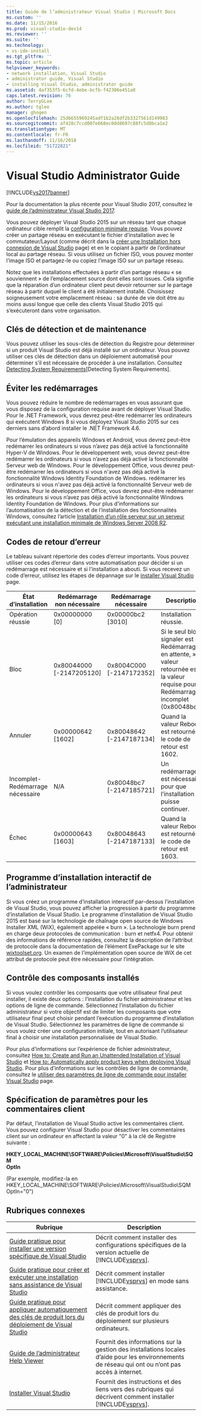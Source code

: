 ```yaml
---
title: Guide de l’administrateur Visual Studio | Microsoft Docs
ms.custom: ''
ms.date: 11/15/2016
ms.prod: visual-studio-dev14
ms.reviewer: ''
ms.suite: ''
ms.technology:
- vs-ide-install
ms.tgt_pltfrm: ''
ms.topic: article
helpviewer_keywords:
- network installation, Visual Studio
- administrator guide, Visual Studio
- installing Visual Studio, administrator guide
ms.assetid: 4af353f5-6cfd-4ebe-bcfb-f42306e451a0
caps.latest.revision: 76
author: TerryGLee
ms.author: tglee
manager: ghogen
ms.openlocfilehash: 25d6655969245adf1b2a28df2b3327561d149983
ms.sourcegitcommit: af428c7ccd007e668ec0dd8697c88fc5d8bca1e2
ms.translationtype: MT
ms.contentlocale: fr-FR
ms.lasthandoff: 11/16/2018
ms.locfileid: "51722821"
---
```

# <a name="visual-studio-administrator-guide"></a>Visual Studio Administrator Guide
[!INCLUDE[vs2017banner](../includes/vs2017banner.md)]

Pour la documentation la plus récente pour Visual Studio 2017, consultez le [guide de l’administrateur Visual Studio 2017](/visualstudio/install/visual-studio-administrator-guide).

Vous pouvez déployer Visual Studio 2015 sur un réseau tant que chaque ordinateur cible remplit la [configuration minimale requise](http://www.microsoft.com/visualstudio/eng/products/2013-editions). Vous pouvez créer un partage réseau en exécutant le fichier d’installation avec le commutateur/Layout (comme décrit dans la [créer une Installation hors connexion de Visual Studio](../install/create-an-offline-installation-of-visual-studio.md) page) et en le copiant à partir de l’ordinateur local au partage réseau. Si vous utilisez un fichier ISO, vous pouvez monter l’image ISO et partagez-le ou copiez l’image ISO sur un partage réseau.  
  
 Notez que les installations effectuées à partir d’un partage réseau « se souviennent » de l’emplacement source dont elles sont issues. Cela signifie que la réparation d’un ordinateur client peut devoir retourner sur le partage réseau à partir duquel le client a été initialement installé. Choisissez soigneusement votre emplacement réseau : sa durée de vie doit être au moins aussi longue que celle des clients Visual Studio 2015 qui s’exécuteront dans votre organisation.  
  
## <a name="detection-and-servicing-keys"></a>Clés de détection et de maintenance  
 Vous pouvez utiliser les sous-clés de détection du Registre pour déterminer si un produit Visual Studio est déjà installé sur un ordinateur. Vous pouvez utiliser ces clés de détection dans un déploiement automatisé pour déterminer s’il est nécessaire de procéder à une installation.  Consultez [Detecting System Requirements](../extensibility/internals/detecting-system-requirements.md)[Detecting System Requirements].  
  
## <a name="avoiding-reboots"></a>Éviter les redémarrages  
 Vous pouvez réduire le nombre de redémarrages en vous assurant que vous disposez de la configuration requise avant de déployer Visual Studio. Pour le .NET Framework, vous devrez peut-être redémarrer les ordinateurs qui exécutent Windows 8 si vous déployez Visual Studio 2015 sur ces derniers sans d’abord installer le .NET Framework 4.6.  
  
 Pour l’émulation des appareils Windows et Android, vous devrez peut-être redémarrer les ordinateurs si vous n’avez pas déjà activé la fonctionnalité Hyper-V de Windows. Pour le développement web, vous devrez peut-être redémarrer les ordinateurs si vous n’avez pas déjà activé la fonctionnalité Serveur web de Windows. Pour le développement Office, vous devrez peut-être redémarrer les ordinateurs si vous n'avez pas déjà activé la fonctionnalité Windows Identity Foundation de Windows. redémarrer les ordinateurs si vous n'avez pas déjà activé la fonctionnalité Serveur web de Windows. Pour le développement Office, vous devrez peut-être redémarrer les ordinateurs si vous n’avez pas déjà activé la fonctionnalité Windows Identity Foundation de Windows. Pour plus d’informations sur l’automatisation de la détection et de l’installation des fonctionnalités Windows, consultez l’article [Installation d’un rôle serveur sur un serveur exécutant une installation minimale de Windows Server 2008 R2](https://technet.microsoft.com/library/ee441260(v=ws.10).aspx).  
  
## <a name="error-return-codes"></a>Codes de retour d’erreur  
 Le tableau suivant répertorie des codes d’erreur importants. Vous pouvez utiliser ces codes d’erreur dans votre automatisation pour décider si un redémarrage est nécessaire et si l’installation a abouti. Si vous recevez un code d’erreur, utilisez les étapes de dépannage sur le [installer Visual Studio](../install/install-visual-studio-2015.md) page.  
  
|État d’installation|Redémarrage non nécessaire|Redémarrage nécessaire|Description|  
|------------------|--------------------------|----------------------|-----------------|  
|Opération réussie|0x00000000 [0]|0x00000bc2 [3010]|Installation réussie.|  
|Bloc|0x80044000 [-2147205120]|0x8004C000 [-2147172352]|Si le seul bloc à signaler est « Redémarrage en attente, » la valeur retournée est la valeur requise pour Redémarrage incomplet (0x80048bc7).|  
|Annuler|0x00000642 [1602]|0x80048642 [-2147187134]|Quand la valeur Reboot est retournée, le code de retour est 1602.|  
|Incomplet-Redémarrage nécessaire|N/A|0x80048bc7 [-2147185721]|Un redémarrage est nécessaire pour que l’installation puisse continuer.|  
|Échec|0x00000643 [1603]|0x80048643 [-2147187133]|Quand la valeur Reboot est retournée, le code de retour est 1603.|  
  
## <a name="interactive-administrator-installer"></a>Programme d’installation interactif de l’administrateur  
 Si vous créez un programme d’installation interactif par-dessus l’installation de Visual Studio, vous pouvez afficher la progression à partir du programme d’installation de Visual Studio. Le programme d’installation de Visual Studio 2015 est basé sur la technologie de chaînage open source de Windows Installer XML (WiX), également appelée « burn ». La technologie burn prend en charge deux protocoles de communication : burn et netfx4. Pour obtenir des informations de référence rapides, consultez la description de l’attribut de protocole dans la documentation de l’élément ExePackage sur le site [wixtoolset.org](http://wixtoolset.org/). Un examen de l’implémentation open source de WiX de cet attribut de protocole peut être nécessaire pour l’intégration.  
  
## <a name="controlling-what-is-installed"></a>Contrôle des composants installés  
 Si vous voulez contrôler les composants que votre utilisateur final peut installer, il existe deux options : l’installation du fichier administrateur et les options de ligne de commande. Sélectionnez l’installation du fichier administrateur si votre objectif est de limiter les composants que votre utilisateur final peut choisir pendant l’exécution du programme d’installation de Visual Studio. Sélectionnez les paramètres de ligne de commande si vous voulez créer une configuration initiale, tout en autorisant l’utilisateur final à choisir une installation personnalisée de Visual Studio.  
  
 Pour plus d’informations sur l’expérience de fichier administrateur, consultez [How to: Create and Run an Unattended Installation of Visual Studio](../install/how-to-create-and-run-an-unattended-installation-of-visual-studio.md) et [How to: Automatically apply product keys when deploying Visual Studio](../install/how-to-automatically-apply-product-keys-when-deploying-visual-studio.md).  Pour plus d’informations sur les contrôles de ligne de commande, consultez le [utiliser des paramètres de ligne de commande pour installer Visual Studio](../install/use-command-line-parameters-to-install-visual-studio.md) page.  
  
## <a name="specifying-customer-feedback-settings"></a>Spécification de paramètres pour les commentaires client  
 Par défaut, l’installation de Visual Studio active les commentaires client. Vous pouvez configurer Visual Studio pour désactiver les commentaires client sur un ordinateur en affectant la valeur "0" à la clé de Registre suivante :  
  
 **HKEY_LOCAL_MACHINE\SOFTWARE\Policies\Microsoft\VisualStudio\SQM**  
**OptIn**  
  
 (Par exemple, modifiez-la en HKEY_LOCAL_MACHINE\SOFTWARE\Policies\Microsoft\VisualStudio\SQM OptIn="0")  
  
## <a name="related-topics"></a>Rubriques connexes  
  
|Rubrique|Description|  
|-----------|-----------------|  
|[Guide pratique pour installer une version spécifique de Visual Studio](../install/how-to-install-a-specific-release-of-visual-studio.md)|Décrit comment installer des configurations spécifiques de la version actuelle de [!INCLUDE[vsprvs](../includes/vsprvs-md.md)].|  
|[Guide pratique pour créer et exécuter une installation sans assistance de Visual Studio](../install/how-to-create-and-run-an-unattended-installation-of-visual-studio.md)|Décrit comment installer [!INCLUDE[vsprvs](../includes/vsprvs-md.md)] en mode sans assistance.|  
|[Guide pratique pour appliquer automatiquement des clés de produit lors du déploiement de Visual Studio](../install/how-to-automatically-apply-product-keys-when-deploying-visual-studio.md)|Décrit comment appliquer des clés de produit lors du déploiement sur plusieurs ordinateurs.|  
|[Guide de l’administrateur Help Viewer](../ide/help-viewer-administrator-guide.md)|Fournit des informations sur la gestion des installations locales d’aide pour les environnements de réseau qui ont ou n’ont pas accès à internet.|  
|[Installer Visual Studio](../install/install-visual-studio-2015.md)|Fournit des instructions et des liens vers des rubriques qui décrivent comment installer [!INCLUDE[vsprvs](../includes/vsprvs-md.md)].|